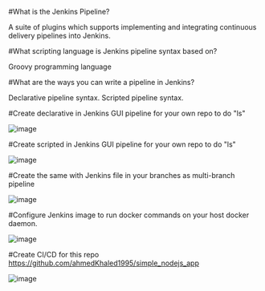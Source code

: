 #What is the Jenkins Pipeline?

A suite of plugins which supports implementing and integrating continuous delivery pipelines into Jenkins.

#What scripting language is Jenkins pipeline syntax based on?

Groovy programming language

#What are the ways you can write a pipeline in Jenkins?

Declarative pipeline syntax.
Scripted pipeline syntax.

#Create declarative in Jenkins GUI pipeline for your own repo to do "ls"

![image](https://user-images.githubusercontent.com/56633651/156876921-a52f2442-f8b8-4d85-9420-bbd4d9eb9ba3.png)

#Create scripted in Jenkins GUI pipeline for your own repo to do "ls"

![image](https://user-images.githubusercontent.com/56633651/156876462-0b6a67ed-e72f-4a15-8aa6-ef1463e38909.png)

#Create the same with Jenkins file in your branches as multi-branch pipeline

![image](https://user-images.githubusercontent.com/56633651/156877063-507336a5-601b-45a2-92bb-abad97ef0d70.png)

#Configure Jenkins image to run docker commands on your host docker daemon.

![image](https://user-images.githubusercontent.com/56633651/156877359-b4b66a57-c3be-41f3-beb6-56ae60696a68.png)

#Create CI/CD for this repo https://github.com/ahmedKhaled1995/simple_nodejs_app

![image](https://user-images.githubusercontent.com/56633651/156878436-e4190092-b4e8-4a14-8e4b-3fe18a96f7f0.png)
